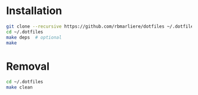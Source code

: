 # Installation

```bash
git clone --recursive https://github.com/rbmarliere/dotfiles ~/.dotfiles
cd ~/.dotfiles
make deps  # optional
make
```

# Removal

```bash
cd ~/.dotfiles
make clean
```
